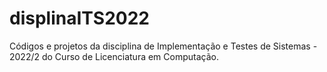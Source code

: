 # displinaITS2022
Códigos e projetos da disciplina de Implementação e Testes de Sistemas - 2022/2 do Curso de Licenciatura em Computação.
